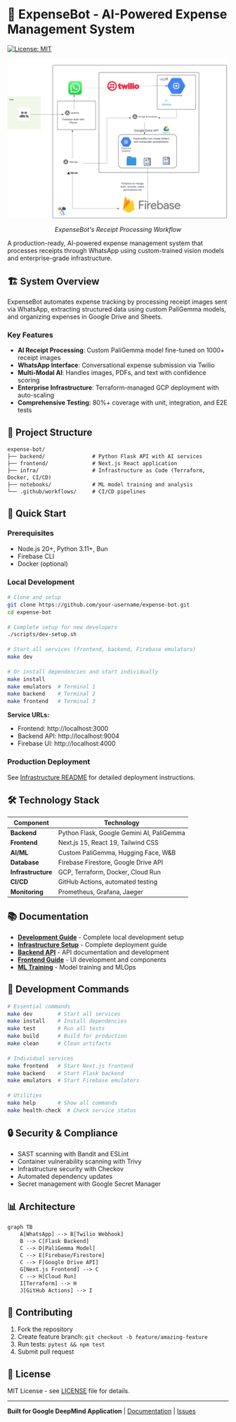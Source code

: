 # 🤖 ExpenseBot - AI-Powered Expense Management System

<!-- [![CI/CD Pipeline](https://github.com/babdulhakim2/expense-bot/actions/workflows/ci-cd.yml/badge.svg)](https://github.com/your-username/expense-bot/actions/workflows/ci-cd.yml) -->
[![License: MIT](https://img.shields.io/badge/License-MIT-yellow.svg)](https://opensource.org/licenses/MIT)


<div align="center">
  <img src="/frontend/public/Expense-bot.png" alt="ExpenseBot Process Flow" width="800"/>
  <p><em>ExpenseBot's Receipt Processing Workflow</em></p>
</div>

A production-ready, AI-powered expense management system that processes receipts through WhatsApp using custom-trained vision models and enterprise-grade infrastructure.

## 🏗️ System Overview

ExpenseBot automates expense tracking by processing receipt images sent via WhatsApp, extracting structured data using custom PaliGemma models, and organizing expenses in Google Drive and Sheets.

### Key Features
- **AI Receipt Processing**: Custom PaliGemma model fine-tuned on 1000+ receipt images
- **WhatsApp Interface**: Conversational expense submission via Twilio
- **Multi-Modal AI**: Handles images, PDFs, and text with confidence scoring
- **Enterprise Infrastructure**: Terraform-managed GCP deployment with auto-scaling
- **Comprehensive Testing**: 80%+ coverage with unit, integration, and E2E tests

## 📁 Project Structure

```
expense-bot/
├── backend/               # Python Flask API with AI services
├── frontend/              # Next.js React application  
├── infra/                 # Infrastructure as Code (Terraform, Docker, CI/CD)
├── notebooks/             # ML model training and analysis
└── .github/workflows/     # CI/CD pipelines
```

## 🚀 Quick Start

### Prerequisites
- Node.js 20+, Python 3.11+, Bun
- Firebase CLI
- Docker (optional)

### Local Development
```bash
# Clone and setup
git clone https://github.com/your-username/expense-bot.git
cd expense-bot

# Complete setup for new developers
./scripts/dev-setup.sh

# Start all services (frontend, backend, Firebase emulators)
make dev

# Or install dependencies and start individually
make install
make emulators  # Terminal 1
make backend    # Terminal 2  
make frontend   # Terminal 3
```

**Service URLs:**
- Frontend: http://localhost:3000
- Backend API: http://localhost:9004
- Firebase UI: http://localhost:4000

### Production Deployment
See [Infrastructure README](infra/README.md) for detailed deployment instructions.

## 🛠️ Technology Stack

| Component | Technology |
|-----------|------------|
| **Backend** | Python Flask, Google Gemini AI, PaliGemma |
| **Frontend** | Next.js 15, React 19, Tailwind CSS |
| **AI/ML** | Custom PaliGemma, Hugging Face, W&B |
| **Database** | Firebase Firestore, Google Drive API |
| **Infrastructure** | GCP, Terraform, Docker, Cloud Run |
| **CI/CD** | GitHub Actions, automated testing |
| **Monitoring** | Prometheus, Grafana, Jaeger |

## 📚 Documentation

- **[Development Guide](DEVELOPMENT.md)** - Complete local development setup
- **[Infrastructure Setup](infra/README.md)** - Complete deployment guide
- **[Backend API](backend/README.md)** - API documentation and development
- **[Frontend Guide](frontend/README.md)** - UI development and components
- **[ML Training](notebooks/README.md)** - Model training and MLOps

## 🧪 Development Commands

```bash
# Essential commands
make dev        # Start all services
make install    # Install dependencies  
make test       # Run all tests
make build      # Build for production
make clean      # Clean artifacts

# Individual services
make frontend   # Start Next.js frontend
make backend    # Start Flask backend
make emulators  # Start Firebase emulators

# Utilities
make help       # Show all commands
make health-check  # Check service status
```

## 🔒 Security & Compliance

- SAST scanning with Bandit and ESLint
- Container vulnerability scanning with Trivy  
- Infrastructure security with Checkov
- Automated dependency updates
- Secret management with Google Secret Manager

## 📊 Architecture

```mermaid
graph TB
    A[WhatsApp] --> B[Twilio Webhook]
    B --> C[Flask Backend]
    C --> D[PaliGemma Model]
    C --> E[Firebase/Firestore]
    C --> F[Google Drive API]
    G[Next.js Frontend] --> C
    C --> H[Cloud Run]
    I[Terraform] --> H
    J[GitHub Actions] --> I
```

## 🤝 Contributing

1. Fork the repository
2. Create feature branch: `git checkout -b feature/amazing-feature`
3. Run tests: `pytest && npm test`
4. Submit pull request

## 📄 License

MIT License - see [LICENSE](LICENSE) file for details.

---

**Built for Google DeepMind Application** | [Documentation](docs/) | [Issues](https://github.com/your-username/expense-bot/issues)